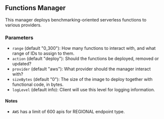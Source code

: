 ## Functions Manager
This manager deploys benchmarking-oriented serverless functions to various providers.

### Parameters
- `range` (default "0_300"): How many functions to interact with, and what range of IDs to assign to them.
- `action` (default "deploy"): Should the functions be deployed, removed or updated?
- `provider` (default "aws"): What provider should the manager interact with?
- `sizeBytes` (default "0"): The size of the image to deploy together with functional code, in bytes.
- `logLevel` (default info): Client will use this level for logging information.

#### Notes
- `AWS` has a limit of 600 apis for REGIONAL endpoint type. 
